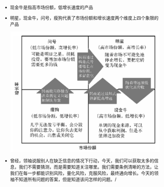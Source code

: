 - 现金牛是指高市场份额，低增长速度的产品

- 明星，现金牛，问号，瘦狗代表了市场份额和增长速度两个维度上四个象限的产品

  ![image-20230522111546661](assets/image-20230522111546661.png)

- 曾经，领袖说服别人在缺乏信息的情况下行动，今天，我们可以获取太多的信息，我们不需要猜测，而是需要知道关注哪里。我们需要条例清晰的方法，让我们在每一步都能识别风险，量化风险，克服风险，最终通向增长。今天的领袖不知道所有问题的答案，但是知道该问怎样的问题。/